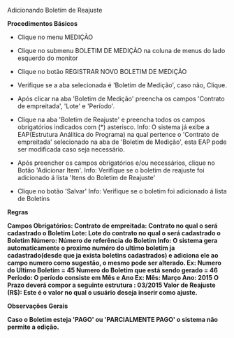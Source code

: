 Adicionando Boletim de Reajuste

<b>Procedimentos Básicos</b>

* Clique no menu MEDIÇÃO
  
* Clique no submenu BOLETIM DE MEDIÇÃO na coluna de menus do lado esquerdo do monitor
* Clique no botão REGISTRAR NOVO BOLETIM DE MEDIÇÃO
* Verifique se a aba selecionada é 'Boletim de Medição', caso não, Clique.
* Após clicar na aba 'Boletim de Medição' preencha os campos 'Contrato de empreitada', 'Lote' e 'Período'.
* Clique na aba 'Boletim de Reajuste' e preencha todos os campos obrigatórios indicados com (*) asterisco.
 Info: O sistema já exibe a EAP(Estrutura Análitica do Programa) na qual pertence o 'Contrato de empreitada' selecionado na aba de 'Boletim de Medição', esta EAP pode ser modificada caso seja necessário.
* Após preencher os campos obrigatórios e/ou necessários, clique no Botão 'Adicionar Item'.
  Info: Verifique se o boletim de reajuste foi adicionado á lista 'Itens do Boletim de Reajuste' 
* Clique no botão 'Salvar'
  Info: Verifique se o boletim foi adicionado á lista de Boletins

<b>Regras</b>

<b>Campos Obrigatórios:<b>
 Contrato de empreitada: Contrato no qual o será cadastrado o Boletim
 Lote: Lote do contrato no qual o será cadastrado o Boletim
 Número: Número de referência do Boletim
   Info: O sistema gera automaticamente o proximo numéro do ultimo boletim ja cadastrado(desde que ja exista boletins cadastrados) e adiciona ele ao campo numero como sugestão, o mesmo pode ser alterado.
    Ex: Numero do Ultimo Boletim = 45
        Numero do Boletim que está sendo gerado = 46
 Período: O período consiste em Mês e Ano 
    Ex: Mês: Março
        Ano: 2015
        O Prazo deverá compor a seguinte estrutura : 03/2015
 Valor de Reajuste (R$): Este é o valor no qual o usuário deseja inserir como ajuste.
 
<b>Observações Gerais<b>

Caso o Boletim esteja 'PAGO' ou 'PARCIALMENTE PAGO' o sistema não permite a edição. 